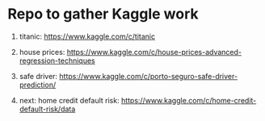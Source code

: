 # Repo to gather Kaggle work

1) titanic: https://www.kaggle.com/c/titanic

2) house prices: https://www.kaggle.com/c/house-prices-advanced-regression-techniques

3) safe driver: https://www.kaggle.com/c/porto-seguro-safe-driver-prediction/

4) next: home credit default risk: https://www.kaggle.com/c/home-credit-default-risk/data
